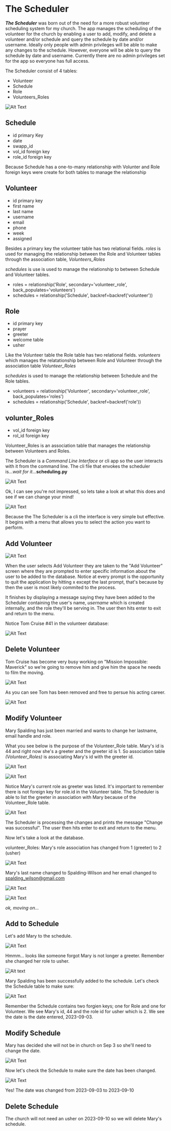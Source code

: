 # The Scheduler

***The Scheduler*** was born out of the need for a more robust volunteer scheduling system for my church. The app manages the scheduling of the volunteer for the church by enabling a user to add, modify, and delete a volunteer and/or schedule and query the schedule by date and/or username. Ideally only people with admin privileges will be able to make any changes to the schedule. However, everyone will be able to query the schedule by date and username. Currently there are no admin privileges set for the app so everyone has full access.

The Scheduler consist of 4 tables: 
- Volunteer
- Schedule
- Role
- Volunteers_Roles

![Alt Text](pictures/tables.png)

## Schedule

- id primary Key
- date 
- swapp_id 
- vol_id foreign key
- role_id foreign key

Because Schedule has a one-to-many relationship with Volunter and Role foreign keys were create for both tables to manage the relationship

## Volunteer

- id primary key
- first name
- last name
- username 
- email
- phone
- week
- assigned

 Besides a primary key the volunteer table has two relational fields. *roles* is used for managing the relationship between the Role and Volunteer tables through the association table, *Volunteers_Roles* 

*schedules* is use is used to manage the relationship to between Schedule and Volunteer tables. 

- roles = relationship('Role', secondary='volunteer_role',
                          back_populates='volunteers')
- schedules = relationship('Schedule', backref=backref('volunteer'))

## Role
- id primary key
- prayer 
- greeter
- welcome table 
- usher

Like the Volunteer table the Role table has two relational fields. *volunteers* which manages the relatationship between Role and Volunteer through the association table *Volunteer_Roles*

*schedules* is used to manage the relationship between Schedule and the Role tables.

- volunteers = relationship('Volunteer', secondary='volunteer_role',
                          back_populates='roles')
- schedules = relationship('Schedule', backref=backref('role'))

## volunter_Roles
- vol_id foreign key
- rol_id foreign key

Volunteer_Roles is an association table that manages the relationship between Volunteers and Roles. 

The Scheduler is a *Command Line Interface* or cli app so the user interacts with it from the command line.  The cli file that envokes the scheduler is...*wait for it*...**scheduling.py**

![Alt Text](https://gifdb.com/images/high/disappointed-face-boy-blink-g97pz8zfml7oypt1.gif)

Ok, I can see you're not impressed, so lets take a look at what this does and see if we can change your mind!

![Alt Text](pictures/scheduler.png)

Because the The Scheduler is a cli the interface is very simple but effective. It begins with a menu that allows you to select the action you want to perform. 

## Add Volunteer

![Alt Text](pictures/add_2.png)

When the user selects Add Volunteer they are taken to the "Add Volunteer" screen where they are prompted to enter specific information about the user to be added to the database. Notice at every prompt is the opportunity to quit the application by hitting x except the last prompt, that's because by then the user is most likely commited to the process. 

It finishes by displaying a message saying they have been added to the Scheduler containing the user's name, *username* which is created internally, and the role they'll be serving in. The user then hits enter to exit and return to the menu.

Notice Tom Cruise #41 in the volunteer database:

![Alt Text](pictures/add_volunteer.png)

## Delete Volunteer
Tom Cruise has become very busy working on "Mission Impossible: Maverick" so we're going to remove him and give him the space he needs to film the moving.

![Alt Text](pictures/delete.png)

As you can see Tom has been removed and free to persue his acting career.

![Alt Text](pictures/del_volunteer.png)

## Modify Volunteer

Mary Spalding has just been married and wants to change her lastname, email handle and role. 

What you see below is the purpose of the Volunteer_Role table. Mary's id is 44 and right now she's a greeter and the greeter id is 1. So association table *(Volunteer_Roles)* is associating Mary's id with the greeter id.

![Alt Text](pictures/mary_role.png)

![Alt Text](pictures/modify.png)

Notice Mary's current role as greeter was listed. It's important to remember there is not foreign key for role.id in the Volunteer table. The Scheduler is able to list the greeter in association with Mary because of the Volunteer_Role table. 

![Alt Text](pictures/modiy_comp.png)

The Scheduler is processing the changes and prints the message "Change was successful".  The user then hits enter to exit and return to the menu.

Now let's take a look at the database.

volunteer_Roles:
Mary's role association has changed from 1 (greeter) to 2 (usher)

![Alt Text](pictures/mary_role.png)

Mary's last name changed to Spalding-Wilson and her email changed to spalding_wilson@gmail.com


![Alt Text](pictures/modify_email.png)

![Alt Text](https://media.tenor.com/z0LqkOW9fooAAAAM/carlton-dance-ya.gif)

*ok, moving on...*

## Add to Schedule
Let's add Mary to the schedule.   

![Alt Text](pictures/add_sched_mistake.png)

Hmmm... looks like someone forgot Mary is not longer a greeter. Remember she changed her role to usher. 

![Alt text](pictures/add_xhed_comp.png)

Mary Spalding has been successfully added to the schedule.
Let's check the Schedule table to make sure:

![Alt Text](pictures/mary_sched.png)

Remember the Schedule contains two forgien keys; one for Role and one for Volunteer.  We see Mary's id, 44 and the role id for usher which is 2.  We see the date is the date entered, 2023-09-03.

## Modify Schedule

Mary has decided she will not be in church on Sep 3 so she'll need to change the date.

![Alt Text](pictures/modify_schedule.png)

Now let's check the Schedule to make sure the date has been changed.

![Alt Text](pictures/Sched_Modified.png)

Yes! The date was changed from 2023-09-03 to 2023-09-10

## Delete Schedule

The church will not need an usher on 2023-09-10 so we will delete Mary's schedule. 


